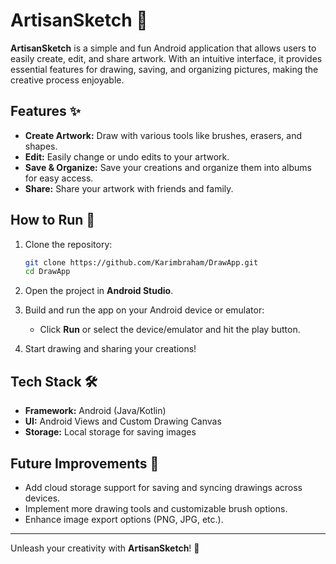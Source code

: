 # ArtisanSketch 🎨

**ArtisanSketch** is a simple and fun Android application that allows users to easily create, edit, and share artwork. With an intuitive interface, it provides essential features for drawing, saving, and organizing pictures, making the creative process enjoyable.

## Features ✨

- **Create Artwork:** Draw with various tools like brushes, erasers, and shapes.
- **Edit:** Easily change or undo edits to your artwork.
- **Save & Organize:** Save your creations and organize them into albums for easy access.
- **Share:** Share your artwork with friends and family.

## How to Run 🚀

1. Clone the repository:
   ```bash
   git clone https://github.com/Karimbraham/DrawApp.git
   cd DrawApp
   ```

2. Open the project in **Android Studio**.

3. Build and run the app on your Android device or emulator:
   - Click **Run** or select the device/emulator and hit the play button.

4. Start drawing and sharing your creations!

## Tech Stack 🛠️

- **Framework:** Android (Java/Kotlin)
- **UI:** Android Views and Custom Drawing Canvas
- **Storage:** Local storage for saving images

## Future Improvements 🌟

- Add cloud storage support for saving and syncing drawings across devices.
- Implement more drawing tools and customizable brush options.
- Enhance image export options (PNG, JPG, etc.).

---

Unleash your creativity with **ArtisanSketch**! 🎨 
